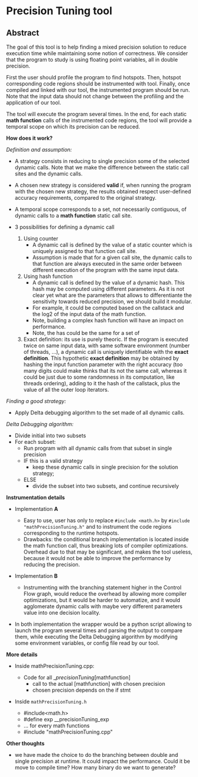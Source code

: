 Precision Tuning tool
===========
Abstract
--------
The goal of this tool is to help finding a mixed precision solution 
to reduce execution time while maintaining some notion of correctness.
We consider that the program to study is using floating point variables,
all in double precision.

First the user should profile the program to find hotspots.
Then, hotspot corresponding code regions should be instrumented with tool.
Finally, once compiled and linked with our tool, the instrumented program should be run.
Note that the input data should not change between the profiling and the application of our tool.

The tool will execute the program several times. 
In the end, for each static **math function** calls of the instrumented code regions, the tool will provide a temporal scope on which its precision can be reduced. 

**How does it work?**

*Definition and assumption:*
* A strategy consists in reducing to single precision some of the selected dynamic calls. Note that we make the difference between the static call sites and the dynamic calls.

* A chosen new strategy is considered **valid** if, when running the program with the chosen new strategy, the results obtained respect user-defined accuracy requirements, compared to the original strategy.
* A temporal scope corresponds to a set, not necessarily contiguous, of dynamic calls to a **math function** static call site. 
* 3 possibilities for defining a dynamic call
    1. Using counter
        * A dynamic call is defined by the value of a static counter which is uniquely assigned to that function call site.
        * Assumption is made that  for a given call site, the dynamic calls to that function are always executed in the same order between different execution of the program with the same input data.
    2. Using hash function
        * A dynamic call is defined by the value of a dynamic hash. This hash may be computed using different parameters.
        As it is not clear yet what are the parameters that allows to differentiante the sensitivity towards reduced precision, we
        should build it modular. 
        * For example, it could be computed based on the callstack and the log2 of the input data of the math function.
        * Note, building a complex hash function will have an impact on performance.
        * Note, the has could be the same for a set of 
    1. Exact definition: its use is purely theoric. If the program is executed twice on same input data, with same software environment (number of threads, ...), a dynamic call is uniquely identifiable with the **exact definition**.
        This hypothetic **exact definition** may be obtained by hashing the input function parameter with the right accuracy (too many digits could make thinks that its not the same call, whereas it could be just due to some randomness in its computation, like threads ordering), adding to it the hash of the callstack, plus the value of all the outer loop iterators.



*Finding a good strategy:*

* Apply Delta debugging algorithm to the set made of all dynamic calls.


*Delta Debugging algorithm:*

- Divide initial into two subsets
- For each subset:
    - Run program with all dynamic calls from that subset in single precision
    - IF this is a valid strategy
        - keep these dynamic calls in single precision for the solution strategy; 
    - ELSE 
        - divide the subset into two subsets, and continue recursively

**Instrumentation details**

* Implementation **A**
    * Easy to use, user has only to replace ```#include <math.h>``` by ```#include "mathPrecisionTuning.h"``` and to instrument the code regions corresponding to the runtime hotspots.
    * Drawbacks: the conditional branch implementation is located inside the math function call, thus breaking lots of compiler optimizations. Overhead due to that may be significant, and makes the tool useless, because it would not be able to improve the performance by reducing the precision.

* Implementation **B**
    * Instrumenting with the branching statement higher in the Control Flow graph, would reduce the overhead by allowing more compiler optimizations, but it would be harder to automatize, and it would agglomerate dynamic calls with maybe very different parameters value into one decision locality.

* In both implementation the wrapper would be a python script allowing to launch the program several times and parsing the output to compare them, while executing the Delta Debugging algorithm by modifying some environment variables, or config file read by our tool.
    
**More details**

* Inside mathPrecisionTuning.cpp:
    - Code for all __precisionTuning_[mathfunction]
        - call to the actual [mathfunction] with chosen precision
        - chosen precision depends on the if stmt


* Inside ```mathPrecisionTuning.h```
    - #include<math.h>
    - #define exp __precisionTuning_exp
    - ... for every math functions
    - #include "mathPrecisionTuning.cpp"


**Other thoughts**

- we have made the choice to do the branching between double and single precision
    at runtime. It could impact the performance. Could it be move to compile time?
    How many binary do we want to generate?
